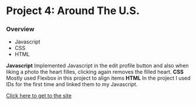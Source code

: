 # Project 4: Around The U.S.

### Overview

* Javascript
* CSS
* HTML

**Javascript**
Implemented Javascript in the edit profile button and also when liking a photo the heart filles, clicking again removes the filled heart.
**CSS**
Mostly used Flexbox in this project to align items
**HTML**
In the project I used IDs for the first time and linked them to my Javascript.


[Click here to get to the site](https://tomerirony.github.io/web_project_4/)
